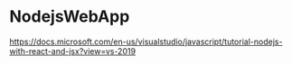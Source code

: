 # NodejsWebApp


https://docs.microsoft.com/en-us/visualstudio/javascript/tutorial-nodejs-with-react-and-jsx?view=vs-2019